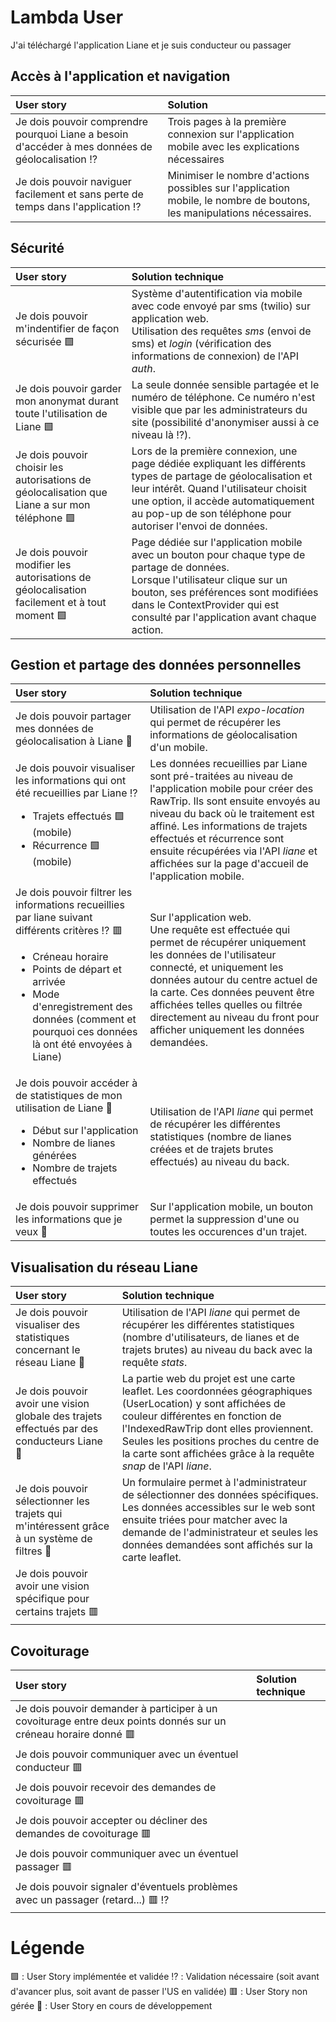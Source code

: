 
# Lambda User
J'ai téléchargé l'application Liane et je suis conducteur ou passager

## Accès à l'application et navigation
| User story | Solution |
| :-------- | :--------- |
| Je dois pouvoir comprendre pourquoi Liane a besoin d'accéder à mes données de géolocalisation :interrobang: | Trois pages à la première connexion sur l'application mobile avec les explications nécessaires|
| Je dois pouvoir naviguer facilement et sans perte de temps dans l'application :interrobang: | Minimiser le nombre d'actions possibles sur l'application mobile, le nombre de boutons, les manipulations nécessaires. |

## Sécurité
| User story | Solution technique |
| :-------- | :--------- |
| Je dois pouvoir m'indentifier de façon sécurisée 🟩  | Système d'autentification via mobile avec code envoyé par sms (twilio) sur application web. <br/> Utilisation des requêtes *sms* (envoi de sms) et *login* (vérification des informations de connexion) de l'API *auth*. |
| Je dois pouvoir garder mon anonymat durant toute l'utilisation de Liane 🟩  | La seule donnée sensible partagée et le numéro de téléphone. Ce numéro n'est visible que par les administrateurs du site (possibilité d'anonymiser aussi à ce niveau là :interrobang:). <br/>  |
| Je dois pouvoir choisir les autorisations de géolocalisation que Liane a sur mon téléphone 🟩  |Lors de la première connexion, une page dédiée expliquant les différents types de partage de géolocalisation et leur intérêt. Quand l'utilisateur choisit une option, il accède automatiquement au pop-up de son téléphone pour autoriser l'envoi de données. |
| Je dois pouvoir modifier les autorisations de géolocalisation facilement et à tout moment 🟩  | Page dédiée sur l'application mobile avec un bouton pour chaque type de partage de données. <br/> Lorsque l'utilisateur clique sur un bouton, ses préférences sont modifiées dans le ContextProvider qui est consulté par l'application avant chaque action. |

## Gestion et partage des données personnelles 
| User story | Solution technique |
| :-------- | :--------- |
| Je dois pouvoir partager mes données de géolocalisation à Liane :seedling: | Utilisation de l'API *expo-location* qui permet de récupérer les informations de géolocalisation d'un mobile. |
| Je dois pouvoir visualiser les informations qui ont été recueillies par Liane :interrobang: <ul><li>Trajets effectués 🟩  (mobile)</li><li>Récurrence 🟩  (mobile)</li></ul> |Les données recueillies par Liane sont pré-traitées au niveau de l'application mobile pour créer des RawTrip. Ils sont ensuite envoyés au niveau du back où le traitement est affiné. Les informations de trajets effectués et récurrence sont ensuite récupérées via l'API *liane* et affichées sur la page d'accueil de l'application mobile. |
| Je dois pouvoir filtrer les informations recueillies par liane suivant différents critères :interrobang: 🟥 <ul><li>Créneau horaire</li><li>Points de départ et arrivée</li><li>Mode d'enregistrement des données (comment et pourquoi ces données là ont été envoyées à Liane) </li></ul>| Sur l'application web. <br/> Une requête est effectuée qui permet de récupérer uniquement les données de l'utilisateur connecté, et uniquement les données autour du centre actuel de la carte. Ces données peuvent être affichées telles quelles ou filtrée directement au niveau du front pour afficher uniquement les données demandées. |
| Je dois pouvoir accéder à de statistiques de mon utilisation de Liane :seedling: <ul><li>Début sur l'application</li><li>Nombre de lianes générées</li><li>Nombre de trajets effectués</li></ul>|Utilisation de l'API *liane* qui permet de récupérer les différentes statistiques (nombre de lianes créées et de trajets brutes effectués) au niveau du back. |
| Je dois pouvoir supprimer les informations que je veux :seedling: | Sur l'application mobile, un bouton permet la suppression d'une ou toutes les occurences d'un trajet.|

## Visualisation du réseau Liane 
| User story | Solution technique |
| :-------- | :--------- |
| Je dois pouvoir visualiser des statistiques concernant le réseau Liane  :seedling:|Utilisation de l'API *liane* qui permet de récupérer les différentes statistiques (nombre d'utilisateurs, de lianes et de trajets brutes) au niveau du back avec la requête *stats*. |
| Je dois pouvoir avoir une vision globale des trajets effectués par des conducteurs Liane  :seedling:|La partie web du projet est une carte leaflet. Les coordonnées géographiques (UserLocation) y sont affichées de couleur différentes en fonction de l'IndexedRawTrip dont elles proviennent. Seules les positions proches du centre de la carte sont affichées grâce à la requête *snap* de l'API *liane*. |
| Je dois pouvoir sélectionner les trajets qui m'intéressent grâce à un système de filtres :seedling: | Un formulaire permet à l'administrateur de sélectionner des données spécifiques. Les données accessibles sur le web sont ensuite triées pour matcher avec la demande de l'administrateur et seules les données demandées sont affichés sur la carte leaflet.|
| Je dois pouvoir avoir une vision spécifique pour certains trajets 🟥 | |

## Covoiturage
| User story  | Solution technique |
| :-------- | :--------- |
| Je dois pouvoir demander à participer à un covoiturage entre deux points donnés sur un créneau horaire donné 🟥 | |
| Je dois pouvoir communiquer avec un éventuel conducteur 🟥 | | 
| Je dois pouvoir recevoir des demandes de covoiturage 🟥 | |
| Je dois pouvoir accepter ou décliner des demandes de covoiturage 🟥 | |
| Je dois pouvoir communiquer avec un éventuel passager 🟥 | | 
| Je dois pouvoir signaler d'éventuels problèmes avec un passager (retard...) 🟥 :interrobang: | |


# Légende 
🟩 : User Story implémentée et validée 
:interrobang: : Validation nécessaire (soit avant d'avancer plus, soit avant de passer l'US en validée) 
🟥 : User Story non gérée
:seedling: : User Story en cours de développement
